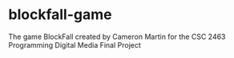 # blockfall-game
 The game BlockFall created by Cameron Martin for the CSC 2463 Programming Digital Media Final Project
